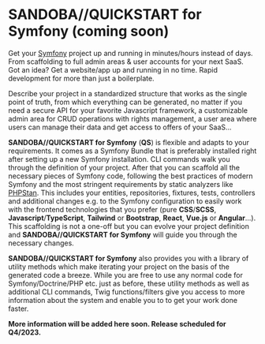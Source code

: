 # SANDOBA//QUICKSTART for Symfony (coming soon)
Get your [Symfony](https://symfony.com/) project up and running in minutes/hours instead of days. From scaffolding to full admin areas & user accounts for your next SaaS. Got an idea? Get a website/app up and running in no time. Rapid development for more than just a boilerplate.

Describe your project in a standardized structure that works as the single point of truth, from which everything can be generated, no matter if you need a secure API for your favorite Javascript framework, a customizable admin area for CRUD operations with rights management, a user area where users can manage their data and get access to offers of your SaaS...

**SANDOBA//QUICKSTART for Symfony** (**QS**) is flexible and adapts to your requirements. It comes as a Symfony Bundle that is preferably installed right after setting up a new Symfony installation. CLI commands walk you through the definition of your project. After that you can scaffold all the necessary pieces of Symfony code, following the best practices of modern Symfony and the most stringent requirements by static analyzers like [PHPStan](https://phpstan.org/). This includes your entities, repositories, fixtures, tests, controllers and additional changes e.g. to the Symfony configuration to easily work with the frontend technologies that you prefer (pure **CSS**/**SCSS**, **Javascript**/**TypeScript**, **Tailwind** or **Bootstrap**, **React**, **Vue.js** or **Angular**...). This scaffolding is not a one-off but you can evolve your project definition and **SANDOBA//QUICKSTART for Symfony** will guide you through the necessary changes.

**SANDOBA//QUICKSTART for Symfony** also provides you with a library of utility methods which make iterating your project on the basis of the generated code a breeze. While you are free to use any normal code for Symfony/Doctrine/PHP etc. just as before, these utility methods as well as additional CLI commands, Twig functions/filters give you access to more information about the system and enable you to to get your work done faster.

**More information will be added here soon. Release scheduled for Q4/2023.**
